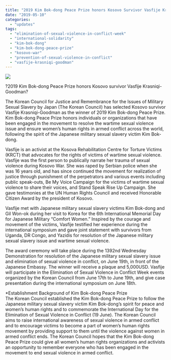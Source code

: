 ```yaml
---
title: "2019 Kim Bok-dong Peace Prize honors Kosovo Survivor Vasfije Krasniqi-Goodman"
date: "2019-05-10"
categories: 
  - "updates"
tags: 
  - "elimination-of-sexual-violence-in-conflict-week"
  - "international-solidarity"
  - "kim-bok-dong"
  - "kim-bok-dong-peace-prize"
  - "kosovo-war"
  - "prevention-of-sexual-violence-in-conflict"
  - "vasfije-krasniqi-goodman"
---
```


![](https://r2.womenandwar.net/2019/05/슬라이드1.jpg)

?2019 Kim Bok-dong Peace Prize honors Kosovo survivor Vasfije Krasniqi-Goodman?

The Korean Council for Justice and Remembrance for the Issues of Military Sexual Slavery by Japan (The Korean Council) has selected Kosovo survivor Vasfije Krasniqi-Goodman as the winner of 2019 Kim Bok-dong Peace Prize. Kim Bok-dong Peace Prize honors individuals or organizations that have been engaged in the movement to resolve the wartime sexual violence issue and ensure women’s human rights in armed conflict across the world, following the spirit of the Japanese military sexual slavery victim Kim Bok-dong.

  
Vasfije is an activist at the Kosova Rehabilitation Centre for Torture Victims (KRCT) that advocates for the rights of victims of wartime sexual violence. Vasfije was the first person to publically narrate her trauma of sexual violence during Kosovo War. She was raped by Serbian police when she was 16 years old, and has since continued the movement for realization of justice through punishment of the perpetrators and various events including public speak-outs, Be My Voice Campaign for the victims of wartime sexual violence to share their voices, and Stand Speak Rise Up Campaign. She gave testimonies at the UN Human Rights Council and received Honorable Citizen Award by the president of Kosovo.

  
Vasfije met with Japanese military sexual slavery victims Kim Bok-dong and Gil Won-ok during her visit to Korea for the 6th International Memorial Day for Japanese Military “Comfort Women.” Inspired by the courage and movement of the victims, Vasfije testified her experience during the international symposium and gave joint statement with survivors from Uganda, DR Congo, and Yazidis for resolution of the Japanese military sexual slavery issue and wartime sexual violence. 

  
The award ceremony will take place during the 1392nd Wednesday Demonstration for resolution of the Japanese military sexual slavery issue and elimination of sexual violence in conflict, on June 19th, in front of the Japanese Embassy. The winner will receive a plaque and 5,000USD. Vasfije will participate in the Elimination of Sexual Violence in Conflict Week events organized by the Korean Council from June 17th to June 19th, and give case presentation during the international symposium on June 18th.

\*Establishment Background of Kim Bok-dong Peace Prize  
The Korean Council established the Kim Bok-dong Peace Prize to follow the Japanese military sexual slavery victim Kim Bok-dong’s spirit for peace and women’s human rights and to commemorate the International Day for the Elimination of Sexual Violence in Conflict (19 June). The Korean Council aims to raise international awareness of sexual violence in armed conflict and to encourage victims to become a part of women’s human rights movement by providing support to them until the violence against women in armed conflict ends. The Korean Council hopes that the Kim Bok-dong Peace Prize could give all women’s human rights organizations and activists an opportunity to remember everyone who has been engaged in the movement to end sexual violence in armed conflict.
